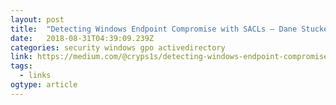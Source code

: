```yaml
---
layout: post 
title:  "Detecting Windows Endpoint Compromise with SACLs – Dane Stuckey – Medium" 
date:   2018-08-31T04:39:09.239Z 
categories: security windows gpo activedirectory
link: https://medium.com/@cryps1s/detecting-windows-endpoint-compromise-with-sacls-cd748e10950 
tags:
  - links
ogtype: article 
---
```


